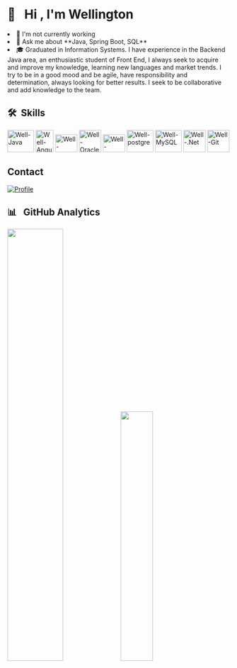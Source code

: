 
<h1 aling="left">👋 &nbsp; Hi <img height="30px">, I'm Wellington</h1>

 <li>🔭 I'm not currently working <!-- I’m currently working at [Empresa](Link daEmpresa)--></li>
<li>💬 Ask me about **Java, Spring Boot, SQL**</li>
<!-- - 👨‍💻 More at [wellington.dev](https://wellington.dev) -->

<li aling="left">🎓 Graduated in Information Systems. I have experience in the Backend Java area, an enthusiastic student of Front End, I always seek to acquire and improve my knowledge, learning new languages ​​and market trends. I try to be in a good mood and be agile, have responsibility and determination, always looking for better results. I seek to be collaborative and add knowledge to the team.</li>

## 🛠 &nbsp;Skills
<div style="display: inline_block">
  <img aling="center" alt="Well-Java" height="50" width="60" src="https://cdn.jsdelivr.net/gh/devicons/devicon/icons/java/java-original-wordmark.svg">
  <img aling="center" alt="Well-Angular" height="50" width="40" src="https://cdn.jsdelivr.net/gh/devicons/devicon/icons/spring/spring-original-wordmark.svg">
  <img aling="center" alt="Well-Angular" height="40" width="50" src="https://cdn.jsdelivr.net/gh/devicons/devicon/icons/react/react-original.svg">
  <img aling="center" alt="Well-Oracle" height="50" width="50" src="https://cdn.jsdelivr.net/gh/devicons/devicon/icons/oracle/oracle-original.svg">
  <img aling="center" alt="Well-Angular" height="40" width="50" src="https://cdn.jsdelivr.net/gh/devicons/devicon/icons/angularjs/angularjs-original.svg">
  <img aling="center" alt="Well-postgre" height="50" width="60" src="https://cdn.jsdelivr.net/gh/devicons/devicon/icons/postgresql/postgresql-plain-wordmark.svg">
  <img aling="center" alt="Well-MySQL" height="50" width="60" src="https://cdn.jsdelivr.net/gh/devicons/devicon/icons/mysql/mysql-original-wordmark.svg">
  <img aling="center" alt="Well-.Net" height="50" width="50" src="https://icongr.am/devicon/dot-net-original-wordmark.svg?size=128&color=ffffff">
  <img aling="center" alt="Well-Git" height="50" width="50" src="https://icongr.am/devicon/git-original.svg?size=131&color=c8b014">
  <br>
</div>
<!-- uso com badges
<div style="display: inline_block">
<br/>
    <img aling="center" alt="Java" src="https://img.shields.io/badge/Java-ED8B00?style=for-the-badge&logo=openjdk&logoColor=white"/>
     <img aling="center" alt="Spring" src="https://img.shields.io/badge/Spring-6DB33F?style=for-the-badge&logo=spring&logoColor=white"/>
    <img aling="center" alt="Angular" src="https://img.shields.io/badge/Angular-DD0031?style=for-the-badge&logo=angular&logoColor=white"/>
    <img aling="center" alt="PostgreSQL" src="https://img.shields.io/badge/PostgreSQL-316192?style=for-the-badge&logo=postgresql&logoColor=white"/>
     <img aling="center" alt="Oracle" src="https://img.shields.io/badge/Oracle-F80000?style=for-the-badge&logo=oracle&logoColor=black"/>
     <img aling="center" alt="MySQL" src="https://img.shields.io/badge/MySQL-005C84?style=for-the-badge&logo=mysql&logoColor=white"/>
    <img aling="center" alt=".Net" src="https://img.shields.io/badge/.NET-5C2D91?style=for-the-badge&logo=.net&logoColor=white"/>
</div>-->

## Contact
[![Profile](https://img.shields.io/badge/LinkedIn-0077B5?style=for-the-badge&logo=linkedin&logoColor=white)](https://www.linkedin.com/in/wellingtonluizsb/)
<!--[![Profile](https://img.shields.io/badge/WhatsApp-25D366?style=for-the-badge&logo=whatsapp&logoColor=white)](https://api.whatsapp.com/send?phone=5531993862869&text=Ol%C3%A1!!!)
[![Profile](https://img.shields.io/badge/Wellington-05122A?style=flat&logo=instagram)](https://www.instagram.com/wellingtonbarbosa5205/)
-->

## 📊 &nbsp; GitHub Analytics
<p style="display: inline_block">
<img width="50%" src="https://github-readme-stats.vercel.app/api?username=wlusbar&show_icons=true&theme=dracula&include_all_commits=true"/>
<img width="38%" src="https://github-readme-stats.vercel.app/api/top-langs/?username=anuraghazra&layout=compact&theme=dracula"/>
</p>

